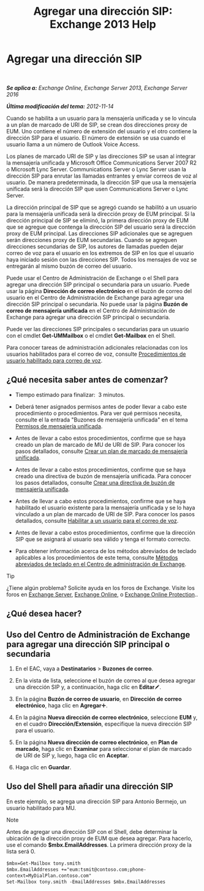 ﻿---
title: 'Agregar una dirección SIP: Exchange 2013 Help'
TOCTitle: Agregar una dirección SIP
ms:assetid: 40295bcf-c62b-4f26-95ca-a8c4bd210fb3
ms:mtpsurl: https://technet.microsoft.com/es-es/library/JJ662760(v=EXCHG.150)
ms:contentKeyID: 50556769
ms.date: 04/23/2018
mtps_version: v=EXCHG.150
ms.translationtype: HT
---

# Agregar una dirección SIP

 

_**Se aplica a:** Exchange Online, Exchange Server 2013, Exchange Server 2016_

_**Última modificación del tema:** 2012-11-14_

Cuando se habilita a un usuario para la mensajería unificada y se lo vincula a un plan de marcado de URI de SIP, se crean dos direcciones proxy de EUM. Uno contiene el número de extensión del usuario y el otro contiene la dirección SIP para el usuario. El número de extensión se usa cuando el usuario llama a un número de Outlook Voice Access.

Los planes de marcado URI de SIP y las direcciones SIP se usan al integrar la mensajería unificada y Microsoft Office Communications Server 2007 R2 o Microsoft Lync Server. Communications Server o Lync Server usan la dirección SIP para enrutar las llamadas entrantes y enviar correos de voz al usuario. De manera predeterminada, la dirección SIP que usa la mensajería unificada será la dirección SIP que usen Communications Server o Lync Server.

La dirección principal de SIP que se agregó cuando se habilitó a un usuario para la mensajería unificada será la dirección proxy de EUM principal. Si la dirección principal de SIP se eliminó, la primera dirección proxy de EUM que se agregue que contenga la dirección SIP del usuario será la dirección proxy de EUM principal. Las direcciones SIP adicionales que se agreguen serán direcciones proxy de EUM secundarias. Cuando se agreguen direcciones secundarias de SIP, los autores de llamadas pueden dejar correo de voz para el usuario en los extremos de SIP en los que el usuario haya iniciado sesión con las direcciones SIP. Todos los mensajes de voz se entregarán al mismo buzón de correo del usuario.

Puede usar el Centro de Administración de Exchange o el Shell para agregar una dirección SIP principal o secundaria para un usuario. Puede usar la página **Dirección de correo electrónico** en el buzón de correo del usuario en el Centro de Administración de Exchange para agregar una dirección SIP principal o secundaria. No puede usar la página **Buzón de correo de mensajería unificada** en el Centro de Administración de Exchange para agregar una dirección SIP principal o secundaria.

Puede ver las direcciones SIP principales o secundarias para un usuario con el cmdlet **Get-UMMailbox** o el cmdlet **Get-Mailbox** en el Shell.

Para conocer tareas de administración adicionales relacionadas con los usuarios habilitados para el correo de voz, consulte [Procedimientos de usuario habilitado para correo de voz](voice-mail-enabled-user-procedures-exchange-2013-help.md).

## ¿Qué necesita saber antes de comenzar?

  - Tiempo estimado para finalizar:  3 minutos.

  - Deberá tener asignados permisos antes de poder llevar a cabo este procedimiento o procedimientos. Para ver qué permisos necesita, consulte el la entrada "Buzones de mensajería unificada" en el tema [Permisos de mensajería unificada](unified-messaging-permissions-exchange-2013-help.md).

  - Antes de llevar a cabo estos procedimientos, confirme que se haya creado un plan de marcado de MU de URI de SIP. Para conocer los pasos detallados, consulte [Crear un plan de marcado de mensajería unificada](create-a-um-dial-plan-exchange-2013-help.md).

  - Antes de llevar a cabo estos procedimientos, confirme que se haya creado una directiva de buzón de mensajería unificada. Para conocer los pasos detallados, consulte [Crear una directiva de buzón de mensajería unificada](create-a-um-mailbox-policy-exchange-2013-help.md).

  - Antes de llevar a cabo estos procedimientos, confirme que se haya habilitado el usuario existente para la mensajería unificada y se lo haya vinculado a un plan de marcado de URI de SIP. Para conocer los pasos detallados, consulte [Habilitar a un usuario para el correo de voz](enable-a-user-for-voice-mail-exchange-2013-help.md).

  - Antes de llevar a cabo estos procedimientos, confirme que la dirección SIP que se asignará al usuario sea válido y tenga el formato correcto.

  - Para obtener información acerca de los métodos abreviados de teclado aplicables a los procedimientos de este tema, consulte [Métodos abreviados de teclado en el Centro de administración de Exchange](keyboard-shortcuts-in-the-exchange-admin-center-exchange-online-protection-help.md).


> [!TIP]
> ¿Tiene algún problema? Solicite ayuda en los foros de Exchange. Visite los foros en <A href="https://go.microsoft.com/fwlink/p/?linkid=60612">Exchange Server</A>, <A href="https://go.microsoft.com/fwlink/p/?linkid=267542">Exchange Online</A>, o <A href="https://go.microsoft.com/fwlink/p/?linkid=285351">Exchange Online Protection</A>..



## ¿Qué desea hacer?

## Uso del Centro de Administración de Exchange para agregar una dirección SIP principal o secundaria

1.  En el EAC, vaya a **Destinatarios** \> **Buzones de correo**.

2.  En la vista de lista, seleccione el buzón de correo al que desea agregar una dirección SIP y, a continuación, haga clic en **Editar**![Icono Editar](images/Bb124582.6f53ccb2-1f13-4c02-bea0-30690e6ea71d(EXCHG.150).gif "Icono Editar").

3.  En la página **Buzón de correo de usuario**, en **Dirección de correo electrónico**, haga clic en **Agregar**![Agregar icono](images/JJ218640.c1e75329-d6d7-4073-a27d-498590bbb558(EXCHG.150).gif "Agregar icono").

4.  En la página **Nueva dirección de correo electrónico**, seleccione **EUM** y, en el cuadro **Dirección/Extensión**, especifique la nueva dirección SIP para el usuario.

5.  En la página **Nueva dirección de correo electrónico**, en **Plan de marcado**, haga clic en **Examinar** para seleccionar el plan de marcado de URI de SIP y, luego, haga clic en **Aceptar**.

6.  Haga clic en **Guardar**.

## Uso del Shell para añadir una dirección SIP

En este ejemplo, se agrega una dirección SIP para Antonio Bermejo, un usuario habilitado para MU.


> [!NOTE]
> Antes de agregar una dirección SIP con el Shell, debe determinar la ubicación de la dirección proxy de EUM que desea agregar. Para hacerlo, use el comando <STRONG>$mbx.EmailAddresses</STRONG>. La primera dirección proxy de la lista será 0.



    $mbx=Get-Mailbox tony.smith
    $mbx.EmailAddresses +="eum:tsmit@contoso.com;phone-context=MyDialPlan.contoso.com"
    Set-Mailbox tony.smith -EmailAddresses $mbx.EmailAddresses


